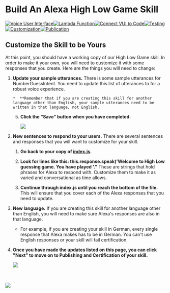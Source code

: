 # Build An Alexa High Low Game Skill
[![Voice User Interface](https://m.media-amazon.com/images/G/01/mobile-apps/dex/alexa/alexa-skills-kit/tutorials/navigation/1-locked._TTH_.png)](https://github.com/alexa/skill-sample-nodejs-highlowgame/blob/master/instructions/1-voice-user-interface.md)[![Lambda Function](https://m.media-amazon.com/images/G/01/mobile-apps/dex/alexa/alexa-skills-kit/tutorials/navigation/2-locked._TTH_.png)](https://github.com/alexa/skill-sample-nodejs-highlowgame/blob/master/instructions/2-lambda-function.md)[![Connect VUI to Code](https://m.media-amazon.com/images/G/01/mobile-apps/dex/alexa/alexa-skills-kit/tutorials/navigation/3-locked._TTH_.png)](https://github.com/alexa/skill-sample-nodejs-highlowgame/blob/master/instructions/3-connect-vui-to-code.md)[![Testing](https://m.media-amazon.com/images/G/01/mobile-apps/dex/alexa/alexa-skills-kit/tutorials/navigation/4-locked._TTH_.png)](https://github.com/alexa/skill-sample-nodejs-highlowgame/blob/master/instructions/4-testing.md)[![Customization](https://m.media-amazon.com/images/G/01/mobile-apps/dex/alexa/alexa-skills-kit/tutorials/navigation/5-on._TTH_.png)](https://github.com/alexa/skill-sample-nodejs-highlowgame/blob/master/instructions/5-customization.md)[![Publication](https://m.media-amazon.com/images/G/01/mobile-apps/dex/alexa/alexa-skills-kit/tutorials/navigation/6-off._TTH_.png)](https://github.com/alexa/skill-sample-nodejs-highlowgame/blob/master/instructions/6-publication.md)

## Customize the Skill to be Yours

At this point, you should have a working copy of our High Low Game skill.  In order to make it your own, you will need to customize it with some responses that you create.  Here are the things you will need to change:

1.  **Update your sample utterances.** There is some sample utterances for NumberGuessIntent.  You need to update this list of utterances to for a robust voice experience.

        *  **Remember that if you are creating this skill for another language other than English, your sample utterances need to be written in that language, not English.

    5.  **Click the "Save" button when you have completed.**

        <img src="https://m.media-amazon.com/images/G/01/mobile-apps/dex/alexa/alexa-skills-kit/tutorials/highlowgame/5-2-5-save-button._TTH_.png" />

3.  **New sentences to respond to your users.** There are several sentences and responses that you will want to customize for your skill.

    1.  **Go back to your copy of [index.js]((https://github.com/alexa/skill-sample-nodejs-highlowgame/blob/master/lambda/src/index.js)).**

    2.  **Look for lines like this: this.response.speak('Welcome to High Low guessing game. You have played '."** These are strings that hold phrases for Alexa to respond with.  Customize them to make it as varied and conversational as time allows.

    3.  **Continue through index.js until you reach the bottom of the file.**  This will ensure that you cover each of the Alexa responses that you need to update.

4.  **New language.** If you are creating this skill for another language other than English, you will need to make sure Alexa's responses are also in that language.

    *  For example, if you are creating your skill in German, every single response that Alexa makes has to be in German.  You can't use English responses or your skill will fail certification.

5.  **Once you have made the updates listed on this page, you can click "Next" to move on to Publishing and Certification of your skill.**

    <a href="https://github.com/alexa/skill-sample-nodejs-highlowgame/blob/master/instructions/6-publication.md"><img src="https://m.media-amazon.com/images/G/01/mobile-apps/dex/alexa/alexa-skills-kit/tutorials/quiz-game/3-7-next-button._TTH_.png" /></a>

<br/><br/>
<a href="https://github.com/alexa/skill-sample-nodejs-highlowgame/blob/master/instructions/6-publication.md"><img src="https://m.media-amazon.com/images/G/01/mobile-apps/dex/alexa/alexa-skills-kit/tutorials/general/buttons/button_next_publication._TTH_.png" /></a>

<img height="1" width="1" src="https://www.facebook.com/tr?id=1847448698846169&ev=PageView&noscript=1"/>
